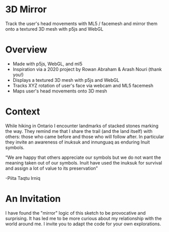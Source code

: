 # 3D Mirror
Track the user's head movements with ML5 / facemesh and mirror them onto a textured 3D mesh with p5js and WebGL

# Overview
- Made with p5js, WebGL, and ml5
- Inspiration via a 2020 project by Rowan Abraham & Arash Nouri (thank you!)
- Displays a textured 3D mesh with p5js and WebGL
- Tracks XYZ rotation of user's face via webcam and ML5 facemesh 
- Maps user's head movements onto 3D mesh

# Context
While hiking in Ontario I encounter landmarks of stacked stones marking the way. They remind me that I share the trail (and the land itself) with others: those who came before and those who will follow after. In particular they invite an awareness of inuksuk and innunguaq as enduring Inuit symbols.

“We are happy that others appreciate our symbols but we do not want the meaning taken out of our symbols. Inuit have used the inuksuk for survival and assign a lot of value to its preservation”

-Piita Taqtu Irniq

# An Invitation
I have found the "mirror" logic of this sketch to be provocative and surprising. It has led me to be more curious about my relationship with the world around me. I invite you to adapt the code for your own explorations.
